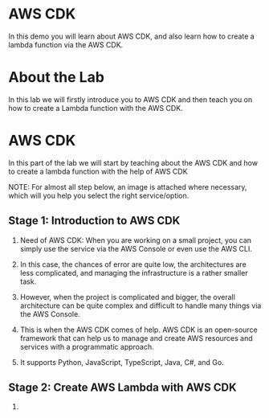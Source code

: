 # AWS CDK
In this demo you will learn about AWS CDK, and also learn how to create a lambda function via the AWS CDK.

# About the Lab
In this lab we will firstly introduce you to AWS CDK and then teach you on how to create a Lambda function with the AWS CDK.

# AWS CDK
In this part of the lab we will start by teaching about the AWS CDK and how to create a lambda function with the help of AWS CDK

NOTE: For almost all step below, an image is attached where necessary, which will you help you select the right service/option.

## Stage 1: Introduction to AWS CDK

1. Need of AWS CDK: When you are working on a small project, you can simply use the service via the AWS Console or even use the AWS CLI.

2. In this case, the chances of error are quite low, the architectures are less complicated, and managing the infrastructure is a rather smaller task.

3. However, when the project is complicated and bigger, the overall architecture can be quite complex and difficult to handle many things via the AWS Console.

4. This is when the AWS CDK comes of help. AWS CDK is an open-source framework that can help us to manage and create AWS resources and services with a programmatic approach.

5. It supports Python, JavaScript, TypeScript, Java, C#, and Go.

## Stage 2: Create AWS Lambda with AWS CDK

1. 
